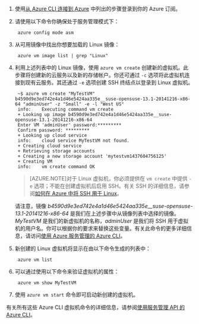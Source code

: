 1. 使用[从 Azure CLI 连接到 Azure](/documentation/articles/xplat-cli-connect) 中列出的步骤登录到你的 Azure 订阅。

2. 请使用以下命令你确保处于服务管理模式下：

        azure config mode asm

3. 从可用镜像中找出你想要加载的 Linux 镜像：

        azure vm image list | grep "Linux"

4. 利用上述列表中的 Linux 镜像，使用 `azure vm create` 创建新的虚拟机。此步骤将创建新的云服务以及新的存储帐户。你还可通过 `-c` 选项将此虚拟机连接到现有云服务。其还通过 `-e` 选项创建 SSH 终结点以登录到 Linux 虚拟机。

        ~$ azure vm create "MyTestVM" b4590d9e3ed742e4a1d46e5424aa335e__suse-opensuse-13.1-20141216-x86-64 "adminUser" -z "Small" -e -l "West US"
        info:    Executing command vm create
        + Looking up image b4590d9e3ed742e4a1d46e5424aa335e__suse-opensuse-13.1-20141216-x86-64
        Enter VM 'adminUser' password:*********
        Confirm password: *********
        + Looking up cloud service
        info:    cloud service MyTestVM not found.
        + Creating cloud service
        + Retrieving storage accounts
        + Creating a new storage account 'mytestvm1437604756125'
        + Creating VM
        info:    vm create command OK

    >[AZURE.NOTE]对于 Linux 虚拟机，你必须提供在 `vm create` 中提供 `-e` 选项；不能在创建虚拟机后启用 SSH。有关 SSH 的详细信息，请参阅[如何在 Azure 中将 SSH 用于 Linux](/documentation/articles/virtual-machines-linux-use-ssh-key)。

    请注意，镜像 *b4590d9e3ed742e4a1d46e5424aa335e\_\_suse-opensuse-13.1-20141216-x86-64* 是我们在上述步骤中从镜像列表中选择的镜像。*MyTestVM* 是我们的新虚拟机的名称，*adminUser* 是我们将 SSH 用于虚拟机的用户名。你可以根据你的要求来替换这些变量。有关此命令的更多详细信息，请访问[使用 Azure 服务管理的 Azure CLI](/documentation/articles/virtual-machines-command-line-tools)。

5. 新创建的 Linux 虚拟机将显示在由以下命令生成的列表中：

        azure vm list

6. 可以通过使用以下命令来验证虚拟机的属性：

        azure vm show MyTestVM

7. 使用 `azure vm start` 命令即可启动新创建的虚拟机。

有关所有这些 Azure CLI 虚拟机命令的详细信息，请参阅[使用服务管理 API 的 Azure CLI](/documentation/articles/virtual-machines-command-line-tools)。

<!---HONumber=70-->